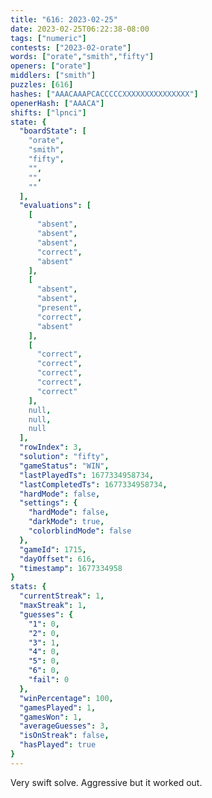 ```yaml
---
title: "616: 2023-02-25"
date: 2023-02-25T06:22:38-08:00
tags: ["numeric"]
contests: ["2023-02-orate"]
words: ["orate","smith","fifty"]
openers: ["orate"]
middlers: ["smith"]
puzzles: [616]
hashes: ["AAACAAAPCACCCCCXXXXXXXXXXXXXXX"]
openerHash: ["AAACA"]
shifts: ["lpnci"]
state: {
  "boardState": [
    "orate",
    "smith",
    "fifty",
    "",
    "",
    ""
  ],
  "evaluations": [
    [
      "absent",
      "absent",
      "absent",
      "correct",
      "absent"
    ],
    [
      "absent",
      "absent",
      "present",
      "correct",
      "absent"
    ],
    [
      "correct",
      "correct",
      "correct",
      "correct",
      "correct"
    ],
    null,
    null,
    null
  ],
  "rowIndex": 3,
  "solution": "fifty",
  "gameStatus": "WIN",
  "lastPlayedTs": 1677334958734,
  "lastCompletedTs": 1677334958734,
  "hardMode": false,
  "settings": {
    "hardMode": false,
    "darkMode": true,
    "colorblindMode": false
  },
  "gameId": 1715,
  "dayOffset": 616,
  "timestamp": 1677334958
}
stats: {
  "currentStreak": 1,
  "maxStreak": 1,
  "guesses": {
    "1": 0,
    "2": 0,
    "3": 1,
    "4": 0,
    "5": 0,
    "6": 0,
    "fail": 0
  },
  "winPercentage": 100,
  "gamesPlayed": 1,
  "gamesWon": 1,
  "averageGuesses": 3,
  "isOnStreak": false,
  "hasPlayed": true
}
---
```

<!-- more -->
Very swift solve. Aggressive but it worked out. 
